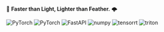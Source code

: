 :rocket: **Faster than Light, Lighter than Feather.** 🌩️

  <img alt="PyTorch" src ="https://img.shields.io/badge/PyTorch-EE4C2C.svg?&style=for-the-badge&logo=PyTorch&logoColor=white"/> <img alt="PyTorch" src ="https://img.shields.io/badge/Lightning-792EE5.svg?&style=for-the-badge&logo=PyTorch Lightning&logoColor=white"/> <img alt="FastAPI" src ="https://img.shields.io/badge/FastAPI-3E8E84.svg?&style=for-the-badge&logo=FastAPI&logoColor=white"/> <img alt="numpy" src ="https://img.shields.io/badge/NumPy-013243.svg?&style=for-the-badge&logo=NumPy&logoColor=white"/> <img alt="tensorrt" src ="https://img.shields.io/badge/TensorRT-76B900.svg?&style=for-the-badge&logo=nvidia&logoColor=white"/> <img alt="triton" src ="https://img.shields.io/badge/Triton-76B900.svg?&style=for-the-badge&logo=nvidia&logoColor=white"/>
